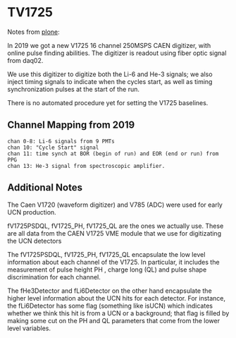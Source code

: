 # TV1725

Notes from [plone](https://ucn.triumf.ca/vertical-ucn-source/daq/midas-daq/v1725-digitizer/?searchterm=v1725):

In 2019 we got a new V1725 16 channel 250MSPS CAEN digitizer, with online pulse finding abilities.  The digitizer is readout using fiber optic signal from daq02.

We use this digitizer to digitize both the Li-6 and He-3 signals; we also inject timing signals to indicate when the cycles start, as well as timing synchronization pulses at the start of the run.

There is no automated procedure yet for setting the V1725 baselines.

## Channel Mapping from 2019

    chan 0-8: Li-6 signals from 9 PMTs
    chan 10: "Cycle Start" signal
    chan 11: time synch at BOR (begin of run) and EOR (end or run) from PPG
    chan 13: He-3 signal from spectroscopic amplifier.

## Additional Notes

The Caen V1720 (waveform digitizer) and V785 (ADC) were used for early UCN production.

fV1725PSDQL, fV1725_PH, fV1725_QL are the ones we actually use.  These are all data from the CAEN V1725 VME module that we use for digitizating the UCN detectors

The fV1725PSDQL, fV1725_PH, fV1725_QL encapsulate the low level information about each channel of the V1725.  In particular, it includes the measurement of pulse height PH , charge long (QL) and pulse shape discrimination for each channel.

The fHe3Detector and fLi6Detector on the other hand encapsulate the higher level information about the UCN hits for each detector. For instance, the fLi6Detector has some flag (something like isUCN) which indicates whether we think this hit is from a UCN or a background; that flag is filled by making some cut on the PH and QL parameters that come from the lower level variables.